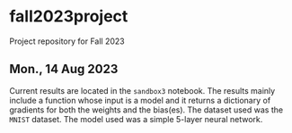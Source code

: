 # fall2023project
Project repository for Fall 2023

## Mon., 14 Aug 2023

Current results are located in the ``sandbox3`` notebook. The results mainly include a function whose input is a model and it returns a dictionary of gradients for both the weights and the bias(es). The dataset used was the ``MNIST`` dataset. The model used was a simple 5-layer neural network.
